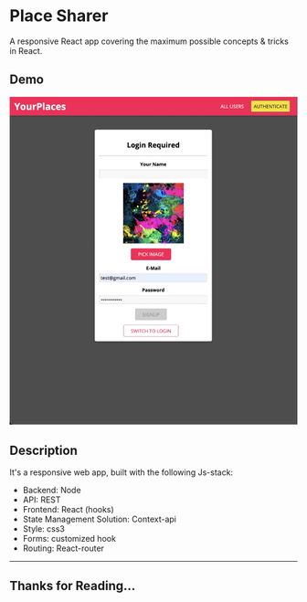 # Place Sharer

A responsive React app covering the maximum possible concepts & tricks in React.

## Demo

![app home page screenshot](frontend/src/assets/images/max_place_sharer.jpg)

## Description

It's a responsive web app, built with the following Js-stack:

- Backend: Node
- API: REST
- Frontend: React (hooks)
- State Management Solution: Context-api
- Style: css3
- Forms: customized hook
- Routing: React-router

---

## Thanks for Reading...
